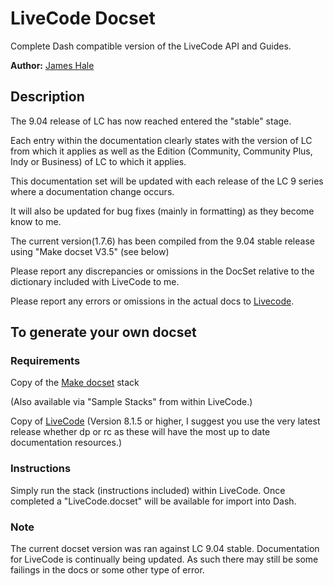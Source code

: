 
LiveCode Docset
=======================


Complete Dash compatible version of the LiveCode API and Guides.

**Author:** [James Hale](https://github.com/jameshale)

## Description
The 9.04 release of LC has now reached entered the "stable" stage. 

Each entry within the 
documentation clearly states with the version of LC from which it applies as well as the Edition (Community, Community Plus, Indy or Business) of LC to which it applies. 

This documentation set will be updated with each release of the LC 9 series where a documentation change occurs.

It will also be updated for bug fixes (mainly in formatting) as they become know to me.

The current version(1.7.6) has been compiled from the 9.04 stable release using "Make docset V3.5" (see below)

Please report any discrepancies or omissions in the DocSet relative to the dictionary included with LiveCode to me.

Please report any errors or omissions in the actual docs to [Livecode](https://quality.livecode.com).


## To generate your own docset

### Requirements


Copy of the [Make docset](http://livecodeshare.runrev.com/stack/845/Make-DocSet) stack

(Also available via "Sample Stacks" from within LiveCode.)

Copy of [LiveCode](http://downloads.livecode.com/livecode/) (Version 8.1.5 or higher, I suggest you use the very latest release whether dp or rc as these will have the most up to date documentation resources.)



### Instructions
Simply run the stack (instructions included) within LiveCode. Once completed a "LiveCode.docset" will be available for import into Dash.

### Note
The current docset version was ran against LC 9.04 stable. 
Documentation for LiveCode is continually being updated. As such there may still be some failings in the docs or some other type of error.

